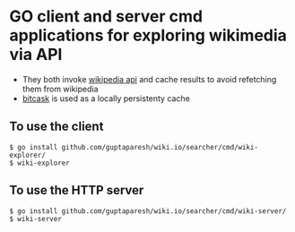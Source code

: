 # GO client and server cmd applications for exploring wikimedia via API 
* They both invoke [wikipedia api](https://www.mediawiki.org/wiki/API:Main_page) and cache results to avoid refetching them from wikipedia
* [bitcask](https://git.mills.io/prologic/bitcask) is used as a locally persistenty cache
## To use the client 
```shell
$ go install github.com/guptaparesh/wiki.io/searcher/cmd/wiki-explorer/
$ wiki-explorer
```

## To use the HTTP server 
```shell
$ go install github.com/guptaparesh/wiki.io/searcher/cmd/wiki-server/
$ wiki-server
```

